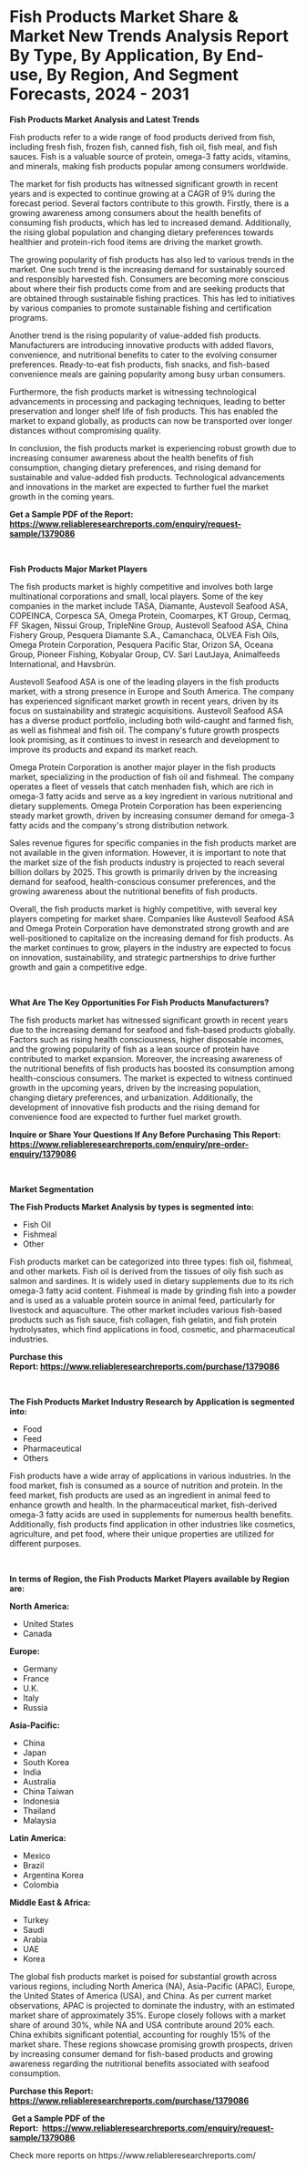 <p><h1>Fish Products Market Share & Market New Trends Analysis Report By Type, By Application, By End-use, By Region, And Segment Forecasts, 2024 - 2031</h1></p><p><strong>Fish Products Market Analysis and Latest Trends</strong></p>
<p><p>Fish products refer to a wide range of food products derived from fish, including fresh fish, frozen fish, canned fish, fish oil, fish meal, and fish sauces. Fish is a valuable source of protein, omega-3 fatty acids, vitamins, and minerals, making fish products popular among consumers worldwide.</p><p>The market for fish products has witnessed significant growth in recent years and is expected to continue growing at a CAGR of 9% during the forecast period. Several factors contribute to this growth. Firstly, there is a growing awareness among consumers about the health benefits of consuming fish products, which has led to increased demand. Additionally, the rising global population and changing dietary preferences towards healthier and protein-rich food items are driving the market growth.</p><p>The growing popularity of fish products has also led to various trends in the market. One such trend is the increasing demand for sustainably sourced and responsibly harvested fish. Consumers are becoming more conscious about where their fish products come from and are seeking products that are obtained through sustainable fishing practices. This has led to initiatives by various companies to promote sustainable fishing and certification programs.</p><p>Another trend is the rising popularity of value-added fish products. Manufacturers are introducing innovative products with added flavors, convenience, and nutritional benefits to cater to the evolving consumer preferences. Ready-to-eat fish products, fish snacks, and fish-based convenience meals are gaining popularity among busy urban consumers.</p><p>Furthermore, the fish products market is witnessing technological advancements in processing and packaging techniques, leading to better preservation and longer shelf life of fish products. This has enabled the market to expand globally, as products can now be transported over longer distances without compromising quality.</p><p>In conclusion, the fish products market is experiencing robust growth due to increasing consumer awareness about the health benefits of fish consumption, changing dietary preferences, and rising demand for sustainable and value-added fish products. Technological advancements and innovations in the market are expected to further fuel the market growth in the coming years.</p></p>
<p><strong>Get a Sample PDF of the Report:&nbsp; <a href="https://www.reliableresearchreports.com/enquiry/request-sample/1379086">https://www.reliableresearchreports.com/enquiry/request-sample/1379086</a></strong></p>
<p>&nbsp;</p>
<p><strong>Fish Products Major Market Players</strong></p>
<p><p>The fish products market is highly competitive and involves both large multinational corporations and small, local players. Some of the key companies in the market include TASA, Diamante, Austevoll Seafood ASA, COPEINCA, Corpesca SA, Omega Protein, Coomarpes, KT Group, Cermaq, FF Skagen, Nissui Group, TripleNine Group, Austevoll Seafood ASA, China Fishery Group, Pesquera Diamante S.A., Camanchaca, OLVEA Fish Oils, Omega Protein Corporation, Pesquera Pacific Star, Orizon SA, Oceana Group, Pioneer Fishing, Kobyalar Group, CV. Sari LautJaya, Animalfeeds International, and Havsbrún.</p><p>Austevoll Seafood ASA is one of the leading players in the fish products market, with a strong presence in Europe and South America. The company has experienced significant market growth in recent years, driven by its focus on sustainability and strategic acquisitions. Austevoll Seafood ASA has a diverse product portfolio, including both wild-caught and farmed fish, as well as fishmeal and fish oil. The company's future growth prospects look promising, as it continues to invest in research and development to improve its products and expand its market reach.</p><p>Omega Protein Corporation is another major player in the fish products market, specializing in the production of fish oil and fishmeal. The company operates a fleet of vessels that catch menhaden fish, which are rich in omega-3 fatty acids and serve as a key ingredient in various nutritional and dietary supplements. Omega Protein Corporation has been experiencing steady market growth, driven by increasing consumer demand for omega-3 fatty acids and the company's strong distribution network.</p><p>Sales revenue figures for specific companies in the fish products market are not available in the given information. However, it is important to note that the market size of the fish products industry is projected to reach several billion dollars by 2025. This growth is primarily driven by the increasing demand for seafood, health-conscious consumer preferences, and the growing awareness about the nutritional benefits of fish products.</p><p>Overall, the fish products market is highly competitive, with several key players competing for market share. Companies like Austevoll Seafood ASA and Omega Protein Corporation have demonstrated strong growth and are well-positioned to capitalize on the increasing demand for fish products. As the market continues to grow, players in the industry are expected to focus on innovation, sustainability, and strategic partnerships to drive further growth and gain a competitive edge.</p></p>
<p>&nbsp;</p>
<p><strong>What Are The Key Opportunities For Fish Products Manufacturers?</strong></p>
<p><p>The fish products market has witnessed significant growth in recent years due to the increasing demand for seafood and fish-based products globally. Factors such as rising health consciousness, higher disposable incomes, and the growing popularity of fish as a lean source of protein have contributed to market expansion. Moreover, the increasing awareness of the nutritional benefits of fish products has boosted its consumption among health-conscious consumers. The market is expected to witness continued growth in the upcoming years, driven by the increasing population, changing dietary preferences, and urbanization. Additionally, the development of innovative fish products and the rising demand for convenience food are expected to further fuel market growth.</p></p>
<p><strong>Inquire or Share Your Questions If Any Before Purchasing This Report: <a href="https://www.reliableresearchreports.com/enquiry/pre-order-enquiry/1379086">https://www.reliableresearchreports.com/enquiry/pre-order-enquiry/1379086</a></strong></p>
<p>&nbsp;</p>
<p><strong>Market Segmentation</strong></p>
<p><strong>The Fish Products Market Analysis by types is segmented into:</strong></p>
<p><ul><li>Fish Oil</li><li>Fishmeal</li><li>Other</li></ul></p>
<p><p>Fish products market can be categorized into three types: fish oil, fishmeal, and other markets. Fish oil is derived from the tissues of oily fish such as salmon and sardines. It is widely used in dietary supplements due to its rich omega-3 fatty acid content. Fishmeal is made by grinding fish into a powder and is used as a valuable protein source in animal feed, particularly for livestock and aquaculture. The other market includes various fish-based products such as fish sauce, fish collagen, fish gelatin, and fish protein hydrolysates, which find applications in food, cosmetic, and pharmaceutical industries.</p></p>
<p><strong>Purchase this Report:&nbsp;<a href="https://www.reliableresearchreports.com/purchase/1379086">https://www.reliableresearchreports.com/purchase/1379086</a></strong></p>
<p>&nbsp;</p>
<p><strong>The Fish Products Market Industry Research by Application is segmented into:</strong></p>
<p><ul><li>Food</li><li>Feed</li><li>Pharmaceutical</li><li>Others</li></ul></p>
<p><p>Fish products have a wide array of applications in various industries. In the food market, fish is consumed as a source of nutrition and protein. In the feed market, fish products are used as an ingredient in animal feed to enhance growth and health. In the pharmaceutical market, fish-derived omega-3 fatty acids are used in supplements for numerous health benefits. Additionally, fish products find application in other industries like cosmetics, agriculture, and pet food, where their unique properties are utilized for different purposes.</p></p>
<p>&nbsp;</p>
<p><strong>In terms of Region, the Fish Products Market Players available by Region are:</strong></p>
<p>
    <p> <strong> North America: </strong>
        <ul>
            <li>United States</li>
            <li>Canada</li>
        </ul>
        </p> 
    <p> <strong> Europe: </strong>
        <ul>
            <li>Germany</li>
            <li>France</li>
            <li>U.K.</li>
            <li>Italy</li>
            <li>Russia</li>
        </ul>
        </p> 
    <p> <strong> Asia-Pacific: </strong>
        <ul>
            <li>China</li>
            <li>Japan</li>
            <li>South Korea</li>
            <li>India</li>
            <li>Australia</li>
            <li>China Taiwan</li>
            <li>Indonesia</li>
            <li>Thailand</li>
            <li>Malaysia</li>
        </ul>
        </p> 
    <p> <strong> Latin America: </strong>
        <ul>
            <li>Mexico</li>
            <li>Brazil</li>
            <li>Argentina Korea</li>
            <li>Colombia</li>
        </ul>
        </p> 
    <p> <strong> Middle East & Africa: </strong>
        <ul>
            <li>Turkey</li>
            <li>Saudi</li>
            <li>Arabia</li>
            <li>UAE</li>
            <li>Korea</li>
        </ul>
    </p>
    </p>
<p><p>The global fish products market is poised for substantial growth across various regions, including North America (NA), Asia-Pacific (APAC), Europe, the United States of America (USA), and China. As per current market observations, APAC is projected to dominate the industry, with an estimated market share of approximately 35%. Europe closely follows with a market share of around 30%, while NA and USA contribute around 20% each. China exhibits significant potential, accounting for roughly 15% of the market share. These regions showcase promising growth prospects, driven by increasing consumer demand for fish-based products and growing awareness regarding the nutritional benefits associated with seafood consumption.</p></p>
<p><strong>Purchase this Report: <a href="https://www.reliableresearchreports.com/purchase/1379086">https://www.reliableresearchreports.com/purchase/1379086</a></strong></p>
<p>&nbsp;<strong>Get a Sample PDF of the Report:&nbsp;&nbsp;<a href="https://www.reliableresearchreports.com/enquiry/request-sample/1379086">https://www.reliableresearchreports.com/enquiry/request-sample/1379086</a></strong></p>
<p><strong></strong></p>
<p>Check more reports on https://www.reliableresearchreports.com/</p>